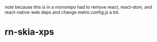 note because this is in a monorepo had to remove react, react-dom, and react-native-web deps and change metro.config.js a bit.
# rn-skia-xps
